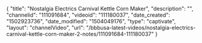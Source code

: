 {
    "title": "Nostalgia Electrics Carnival Kettle Corn Maker",
    "description": "",
    "channelid": "111091684",
    "videoid": "111180037",
    "date_created": "1502923736",
    "date_modified": "1504049176",
    "type": "captivate",
    "layout": "channelVideo",
    "url": "\/bbbusa-latest-videos\/nostalgia-electrics-carnival-kettle-corn-maker-2-notes\/111091684-111180037"
}